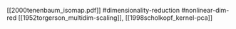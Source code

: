 [[2000tenenbaum_isomap.pdf]]
#dimensionality-reduction #nonlinear-dim-red
[[1952torgerson_multidim-scaling]], [[1998scholkopf_kernel-pca]]
